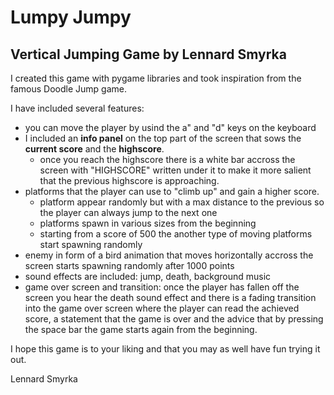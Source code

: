 # Lumpy Jumpy
## Vertical Jumping Game by Lennard Smyrka

I created this game with pygame libraries and took inspiration from the famous Doodle Jump game. 

I have included several features: 
- you can move the player by usind the a" and "d" keys on the keyboard
- I included an **info panel** on the top part of the screen that sows the **current score** and the **highscore**. 
   - once you reach the highscore there is a white bar accross the screen with "HIGHSCORE" written under it to make it more salient that the previous highscore is approaching.
- platforms that the player can use to "climb up" and gain a higher score. 
    - platform appear randomly but with a max distance to the previous so the player can always jump to the next one
    - platforms spawn in various sizes from the beginning
    - starting from a score of 500 the another type of moving platforms start spawning randomly 
- enemy in form of a bird animation that moves horizontally accross the screen starts spawning randomly after 1000 points
- sound effects are included: jump, death, background music
- game over screen and transition: once the player has fallen off the screen you hear the death sound effect and there is a fading transition into the game over screen where the player can read the achieved score, a statement that the game is over and the advice that by pressing the space bar the game starts again from the beginning. 

I hope this game is to your liking and that you may as well have fun trying it out. 

Lennard Smyrka
